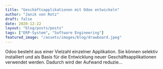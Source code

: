 ```yaml
---
title: "Geschäftsapplikationen mit Odoo entwickeln"
author: "Janik von Rotz"
draft: false
date: 2020-12-22
layout: "blog/posts/posts"
tags: ["ERP-System", "Software Engineering"]
featured_image: "/assets/images/blog/drawboard.jpeg"
---
```


Odoo besteht aus einer Vielzahl einzelner Applikation. Sie können selektiv installiert und als Basis für die Entwicklung neuer Geschäftsapplikationen verwendet werden. Dadurch wird der Aufwand reduzie...

